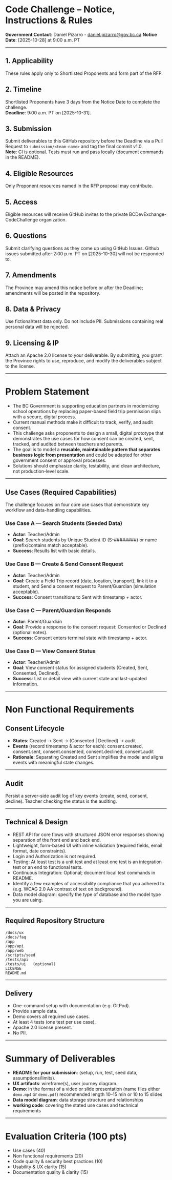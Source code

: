 # Code Challenge – Notice, Instructions & Rules  
**Government Contact**: Daniel Pizarro - daniel.pizarro@gov.bc.ca
**Notice Date**: [2025-10-28] at 9:00 a.m. PT  
________________________________________
## 1. Applicability
These rules apply only to Shortlisted Proponents and form part of the RFP.  
## 2. Timeline
Shortlisted Proponents have 3 days from the Notice Date to complete the challenge.  
**Deadline**: 9:00 a.m. PT on [2025-10-31].  
## 3. Submission
Submit deliverables to this GitHub repository before the Deadline via a Pull Request to ```submission/<team-name>``` and tag the final commit v1.0.  
**Note**: CI is optional. Tests must run and pass locally (document commands in the README).
## 4. Eligible Resources
Only Proponent resources named in the RFP proposal may contribute.
## 5. Access
Eligible resources will receive GitHub invites to the private BCDevExchange-CodeChallenge organization.
## 6. Questions
Submit clarifying questions as they come up using GitHub Issues. Github issues submitted after 2:00 p.m. PT on [2025-10-30] will not be responded to.
## 7. Amendments
The Province may amend this notice before or after the Deadline; amendments will be posted in the repository.
## 8. Data & Privacy
Use fictional/test data only. Do not include PII. Submissions containing real personal data will be rejected.
## 9. Licensing & IP
Attach an Apache 2.0 license to your deliverable. By submitting, you grant the Province rights to use, reproduce, and modify the deliverables subject to the license.
________________________________________
# Problem Statement
- The BC Government is supporting education partners in modernizing school operations by replacing paper-based field trip permission slips with a secure, digital process.
- Current manual methods make it difficult to track, verify, and audit consent.
- This challenge asks proponents to design a small, digital prototype that demonstrates the use cases for how consent can be created, sent, tracked, and audited between teachers and parents.
- The goal is to model a **reusable, maintainable pattern that separates business logic from presentation** and could be adapted for other government consent or approval processes.
- Solutions should emphasize clarity, testability, and clean architecture, not production-level scale.
________________________________________  
## Use Cases (Required Capabilities)  
The challenge focuses on four core use cases that demonstrate key workflow and data-handling capabilities.  
### **Use Case A — Search Students (Seeded Data)**  
- **Actor**: Teacher/Admin
- **Goal**: Search students by Unique Student ID (S-########) or name (prefix/contains match acceptable).
- **Success**: Results list with basic details.   
### **Use Case B — Create & Send Consent Request**  
- **Actor**: Teacher/Admin
- **Goal**: Create a Field Trip record (date, location, transport), link it to a student, and Send a consent request to Parent/Guardian (simulation acceptable).
- **Success**: Consent transitions to Sent with timestamp + actor.   
### **Use Case C — Parent/Guardian Responds**  
- **Actor**: Parent/Guardian
- **Goal**: Provide a response to the consent request: Consented or Declined (optional notes).
- **Success**: Consent enters terminal state with timestamp + actor.  
### **Use Case D — View Consent Status**  
- **Actor**: Teacher/Admin
- **Goal**: View consent status for assigned students (Created, Sent, Consented, Declined).
- **Success**: List or detail view with current state and last-updated information.  
________________________________________  
# Non Functional Requirements  
## Consent Lifecycle  
- **States**: Created → Sent → (Consented | Declined) -> audit
- **Events** (record timestamp & actor for each): consent.created, consent.sent, consent.consented, consent.declined, consent.audit
- **Rationale**: Separating Created and Sent simplifies the model and aligns events with meaningful state changes.  
________________________________________   
## Audit  
Persist a server-side audit log of key events (create, send, consent, decline). Teacher checking the status is the auditing.  
________________________________________  
## Technical & Design   
- REST API for core flows with structured JSON error responses showing separation of the front end and back end.
- Lightweight, form-based UI with inline validation (required fields, email format, date constraints).
- Login and Authorization is not required.
- Testing: At least test is a unit test and at least one test is an integration test or an end to functional tests.
- Continuous Integration: Optional; document local test commands in README.
- Identify a few examples of accessibility compliance that you adhered to (e.g. WCAG 2.0 AA contrast of text on background).
- Data model diagram: specify the type of database and the model type you are using.  
________________________________________  
## Required Repository Structure  
```
/docs/ux
/docs/faq
/app
/app/api
/app/web
/scripts/seed
/tests/api
/tests/ui   (optional)
LICENSE
README.md
```
________________________________________
## Delivery 
- One-command setup with documentation (e.g. GitPod).
- Provide sample data.
- Demo covers all required use cases.
- At least 4 tests (one test per use case).
- Apache 2.0 license present.
- No PII.  
________________________________________  
# Summary of Deliverables  
- **README for your submission**: (setup, run, test, seed data, assumptions/limits).
- **UX artifacts**: wireframe(s), user journey diagram.
- **Demo**: in the format of a video or slide presentation (name files either ```demo.mp4``` or ```demo.pdf```) recommended length 10–15 min or 10 to 15 slides
- **Data model diagram**: data storage structure and relationships
- **working code**: covering the stated use cases and technical requirements
________________________________________  
# Evaluation Criteria (100 pts)  
- Use cases (40)
- Non functional requirements (20)
- Code quality & security best practices (10)
- Usability & UX clarity (15)
- Documentation quality & clarity (15)   
